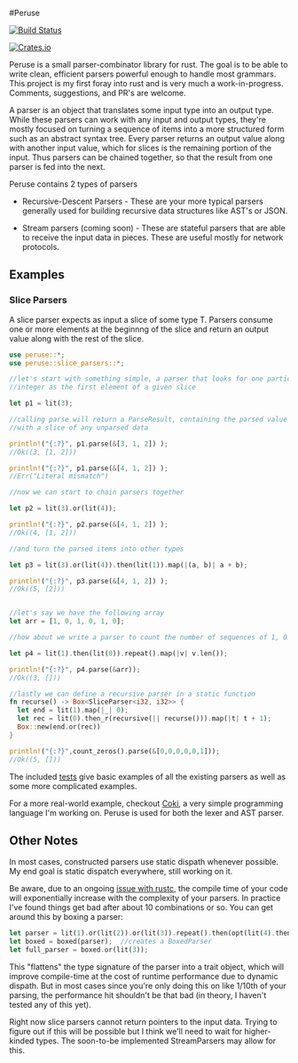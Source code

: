 #Peruse

[![Build Status](https://travis-ci.org/DanSimon/peruse.svg?branch=master)](https://travis-ci.org/DanSimon/peruse)

[![Crates.io](https://img.shields.io/crates/v/peruse.svg)](https://crates.io/crates/peruse)

Peruse is a small parser-combinator library for rust.  The goal is to be able
to write clean, efficient parsers powerful enough to handle most grammars.
This project is my first foray into rust and is very much a work-in-progress.
Comments, suggestions, and PR's are welcome.

A parser is an object that translates some input type into an output type.
While these parsers can work with any input and output types, they're mostly
focused on turning a sequence of items into a more structured form such as an
abstract syntax tree.  Every parser returns an output value along with another
input value, which for slices is the remaining portion of the input.  Thus
parsers can be chained together, so that the result from one parser is fed into
the next.

Peruse contains 2 types of parsers

* Recursive-Descent Parsers - These are your more typical parsers generally used for building recursive data structures like AST's or JSON.

* Stream parsers (coming soon) - These are stateful parsers that are able to receive the input data in pieces.  These are useful mostly for network protocols.


## Examples

### Slice Parsers

A slice parser expects as input a slice of some type T.  Parsers consume one or
more elements at the beginnng of the slice and return an output value along
with the rest of the slice.

```rust
use peruse::*;
use peruse::slice_parsers::*;

//let's start with something simple, a parser that looks for one particular
//integer as the first element of a given slice

let p1 = lit(3);

//calling parse will return a ParseResult, containing the parsed value along
//with a slice of any unparsed data

println!("{:?}", p1.parse(&[3, 1, 2]) );
//Ok((3, [1, 2]))

println!("{:?}", p1.parse(&[4, 1, 2]) );
//Err("Literal mismatch")

//now we can start to chain parsers together

let p2 = lit(3).or(lit(4));

println!("{:?}", p2.parse(&[4, 1, 2]) );
//Ok((4, [1, 2]))

//and turn the parsed items into other types

let p3 = lit(3).or(lit(4)).then(lit(1)).map(|(a, b)| a + b);

println!("{:?}", p3.parse(&[4, 1, 2]) );
//Ok((5, [2]))


//let's say we have the following array
let arr = [1, 0, 1, 0, 1, 0];

//how about we write a parser to count the number of sequences of 1, 0

let p4 = lit(1).then(lit(0)).repeat().map(|v| v.len());

println!("{:?}", p4.parse(&arr)); 
//Ok((3, []))

//lastly we can define a recursive parser in a static function
fn recurse() -> Box<SliceParser<i32, i32>> {
  let end = lit(1).map(|_| 0);
  let rec = lit(0).then_r(recursive(|| recurse())).map(|t| t + 1);
  Box::new(end.or(rec))
}

println!("{:?}",count_zeros().parse(&[0,0,0,0,0,1]));
//Ok((5, []))
```

The included
[tests](https://github.com/DanSimon/peruse/blob/master/src/peruse/slice_parser_tests.rs)
give basic examples of all the existing parsers as well as some more
complicated examples.


For a more real-world example, checkout
[Coki](https://github.com/DanSimon/coki), a very simple programming language
I'm working on.  Peruse is used for both the lexer and AST parser.

## Other Notes

In most cases, constructed parsers use static dispath whenever possible.  My
end goal is static dispatch everywhere, still working on it.

Be aware, due to an ongoing [issue with
rustc](https://github.com/rust-lang/rust/issues/22204), the compile time of
your code will exponentially increase with the complexity of your parsers.  In
practice I've found things get bad after about 10 combinations or so.  You can
get around this by boxing a parser:

```rust
let parser = lit(1).or(lit(2)).or(lit(3)).repeat().then(opt(lit(4).then(lit(5))));
let boxed = boxed(parser);  //creates a BoxedParser
let full_parser = boxed.or(lit(3));
```

This "flattens" the type signature of the parser into a trait object, which
will improve compile-time at the cost of runtime performance due to dynamic
dispath.  But in most cases since you're only doing this on like 1/10th of your
parsing, the performance hit shouldn't be that bad (in theory, I haven't tested
any of this yet).


Right now slice parsers cannot return pointers to the input data.  Trying to figure
out if this will be possible but I think we'll need to wait for higher-kinded
types.  The soon-to-be implemented StreamParsers may allow for this.
